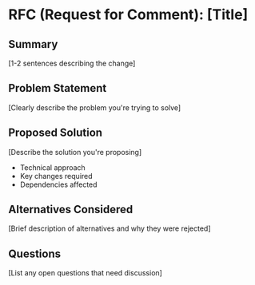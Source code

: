 # RFC (Request for Comment): [Title]
<!-- Useful when generating an SOP to get feedback on to improve/refine requirements -->

## Summary
[1-2 sentences describing the change]

## Problem Statement
[Clearly describe the problem you're trying to solve]

## Proposed Solution
[Describe the solution you're proposing]
- Technical approach
- Key changes required
- Dependencies affected

## Alternatives Considered
[Brief description of alternatives and why they were rejected]

## Questions
[List any open questions that need discussion]
